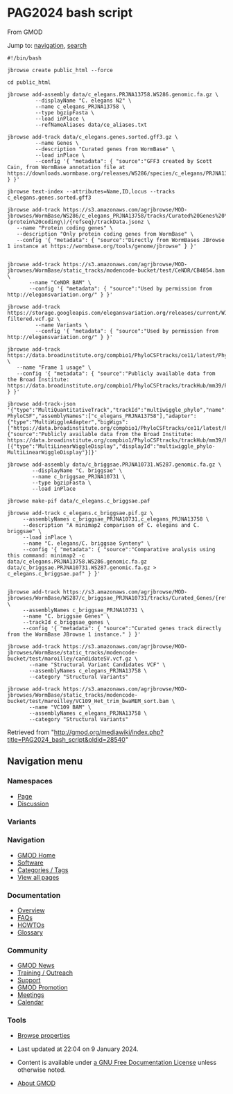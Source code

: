 <div id="mw-page-base" class="noprint">

</div>

<div id="mw-head-base" class="noprint">

</div>

<div id="content" class="mw-body" role="main">

<span id="top"></span>

<div id="mw-js-message" style="display:none;">

</div>



# <span dir="auto">PAG2024 bash script</span>

<div id="bodyContent">

<div id="siteSub">

From GMOD

</div>

<div id="contentSub">

</div>

<div id="jump-to-nav" class="mw-jump">

Jump to: [navigation](#mw-navigation), [search](#p-search)

</div>

<div id="mw-content-text" class="mw-content-ltr" lang="en" dir="ltr">

    #!/bin/bash

    jbrowse create public_html --force 

    cd public_html

    jbrowse add-assembly data/c_elegans.PRJNA13758.WS286.genomic.fa.gz \
             --displayName "C. elegans N2" \
             --name c_elegans_PRJNA13758 \
             --type bgzipFasta \
             --load inPlace \
             --refNameAliases data/ce_aliases.txt

    jbrowse add-track data/c_elegans.genes.sorted.gff3.gz \
             --name Genes \
             --description "Curated genes from WormBase" \
             --load inPlace \
             --config '{ "metadata": { "source":"GFF3 created by Scott Cain, from WormBase annotation file at https://downloads.wormbase.org/releases/WS286/species/c_elegans/PRJNA13758/c_elegans.PRJNA13758.WS286.annotations.gff3.gz" } }'

    jbrowse text-index --attributes=Name,ID,locus --tracks c_elegans.genes.sorted.gff3

    jbrowse add-track https://s3.amazonaws.com/agrjbrowse/MOD-jbrowses/WormBase/WS286/c_elegans_PRJNA13758/tracks/Curated%20Genes%20\(protein%20coding\)/{refseq}/trackData.jsonz \
       --name "Protein coding genes" \
       --description "Only protein coding genes from WormBase" \
       --config '{ "metadata": { "source":"Directly from WormBases JBrowse 1 instance at https://wormbase.org/tools/genome/jbrowse" } }'


    jbrowse add-track https://s3.amazonaws.com/agrjbrowse/MOD-jbrowses/WormBase/static_tracks/modencode-bucket/test/CeNDR/CB4854.bam \
           --name "CeNDR BAM" \
           --config '{ "metadata": { "source":"Used by permission from http://elegansvariation.org/" } }'

    jbrowse add-track https://storage.googleapis.com/elegansvariation.org/releases/current/WI.current.soft-filtered.vcf.gz \
             --name Variants \
             --config '{ "metadata": { "source":"Used by permission from http://elegansvariation.org/" } }'

    jbrowse add-track https://data.broadinstitute.org/compbio1/PhyloCSFtracks/ce11/latest/PhyloCSF+1.bw \
       --name "Frame 1 usage" \
       --config '{ "metadata": { "source":"Publicly available data from the Broad Institute: https://data.broadinstitute.org/compbio1/PhyloCSFtracks/trackHub/mm39/PhyloCSF_raw.html" } }'

    jbrowse add-track-json '{"type":"MultiQuantitativeTrack","trackId":"multiwiggle_phylo","name":"Forward PhyloCSF","assemblyNames":["c_elegans_PRJNA13758"],"adapter":{"type":"MultiWiggleAdapter","bigWigs":["https://data.broadinstitute.org/compbio1/PhyloCSFtracks/ce11/latest/PhyloCSF+1.bw","https://data.broadinstitute.org/compbio1/PhyloCSFtracks/ce11/latest/PhyloCSF+2.bw","https://data.broadinstitute.org/compbio1/PhyloCSFtracks/ce11/latest/PhyloCSF+3.bw"]},"metadata":{"source":"Publicly available data from the Broad Institute: https://data.broadinstitute.org/compbio1/PhyloCSFtracks/trackHub/mm39/PhyloCSF_raw.html"},"displays":[{"type":"MultiLinearWiggleDisplay","displayId":"multiwiggle_phylo-MultiLinearWiggleDisplay"}]}'

    jbrowse add-assembly data/c_briggsae.PRJNA10731.WS287.genomic.fa.gz \
            --displayName "C. briggsae" \
            --name c_briggsae_PRJNA10731 \
            --type bgzipFasta \
            --load inPlace

    jbrowse make-pif data/c_elegans.c_briggsae.paf

    jbrowse add-track c_elegans.c_briggsae.pif.gz \
         --assemblyNames c_briggsae_PRJNA10731,c_elegans_PRJNA13758 \
         --description "A minimap2 comparison of C. elegans and C. briggsae" \
         --load inPlace \
         --name "C. elegans/C. briggsae Synteny" \
         --config '{ "metadata": { "source":"Comparative analysis using this command: minimap2 -c data/c_elegans.PRJNA13758.WS286.genomic.fa.gz data/c_briggsae.PRJNA10731.WS287.genomic.fa.gz > c_elegans.c_briggsae.paf" } }'


    jbrowse add-track https://s3.amazonaws.com/agrjbrowse/MOD-jbrowses/WormBase/WS287/c_briggsae_PRJNA10731/tracks/Curated_Genes/{refseq}/trackData.jsonz \
         --assemblyNames c_briggsae_PRJNA10731 \
         --name "C. briggsae Genes" \
         --trackId c_briggsae_genes \
         --config '{ "metadata": { "source":"Curated genes track directly from the WormBase JBrowse 1 instance." } }'

    jbrowse add-track https://s3.amazonaws.com/agrjbrowse/MOD-jbrowses/WormBase/static_tracks/modencode-bucket/test/maroilley/candidateSV.vcf.gz \
           --name "Structural Variant Candidates VCF" \
           --assemblyNames c_elegans_PRJNA13758 \
           --category "Structural Variants"

    jbrowse add-track https://s3.amazonaws.com/agrjbrowse/MOD-jbrowses/WormBase/static_tracks/modencode-bucket/test/maroilley/VC109_Het_trim_bwaMEM_sort.bam \
           --name "VC109 BAM" \
           --assemblyNames c_elegans_PRJNA13758 \
           --category "Structural Variants"

</div>

<div class="printfooter">

Retrieved from
"<http://gmod.org/mediawiki/index.php?title=PAG2024_bash_script&oldid=28540>"

</div>

<div id="catlinks" class="catlinks catlinks-allhidden">

</div>

<div class="visualClear">

</div>

</div>

</div>

<div id="mw-navigation">

## Navigation menu

<div id="mw-head">



<div id="left-navigation">

<div id="p-namespaces" class="vectorTabs" role="navigation"
aria-labelledby="p-namespaces-label">

### Namespaces

- <span id="ca-nstab-main"><a href="PAG2024_bash_script" accesskey="c"
  title="View the content page [c]">Page</a></span>
- <span id="ca-talk"><a
  href="http://gmod.org/mediawiki/index.php?title=Talk:PAG2024_bash_script&amp;action=edit&amp;redlink=1"
  accesskey="t"
  title="Discussion about the content page [t]">Discussion</a></span>

</div>

<div id="p-variants" class="vectorMenu emptyPortlet" role="navigation"
aria-labelledby="p-variants-label">

### 

### Variants[](#)

<div class="menu">

</div>

</div>

</div>





</div>

</div>

</div>

<div id="mw-panel">

<div id="p-logo" role="banner">

<a href="Main_Page"
style="background-image: url(../images/GMOD-cogs.png);"
title="Visit the main page"></a>

</div>

<div id="p-Navigation" class="portal" role="navigation"
aria-labelledby="p-Navigation-label">

### Navigation

<div class="body">

- <span id="n-GMOD-Home">[GMOD Home](Main_Page)</span>
- <span id="n-Software">[Software](GMOD_Components)</span>
- <span id="n-Categories-.2F-Tags">[Categories /
  Tags](Categories)</span>
- <span id="n-View-all-pages">[View all pages](Special:AllPages)</span>

</div>

</div>

<div id="p-Documentation" class="portal" role="navigation"
aria-labelledby="p-Documentation-label">

### Documentation

<div class="body">

- <span id="n-Overview">[Overview](Overview)</span>
- <span id="n-FAQs">[FAQs](Category:FAQ)</span>
- <span id="n-HOWTOs">[HOWTOs](Category:HOWTO)</span>
- <span id="n-Glossary">[Glossary](Glossary)</span>

</div>

</div>

<div id="p-Community" class="portal" role="navigation"
aria-labelledby="p-Community-label">

### Community

<div class="body">

- <span id="n-GMOD-News">[GMOD News](GMOD_News)</span>
- <span id="n-Training-.2F-Outreach">[Training /
  Outreach](Training_and_Outreach)</span>
- <span id="n-Support">[Support](Support)</span>
- <span id="n-GMOD-Promotion">[GMOD Promotion](GMOD_Promotion)</span>
- <span id="n-Meetings">[Meetings](Meetings)</span>
- <span id="n-Calendar">[Calendar](Calendar)</span>

</div>

</div>

<div id="p-tb" class="portal" role="navigation"
aria-labelledby="p-tb-label">

### Tools

<div class="body">


- <span id="t-smwbrowselink"><a href="Special:Browse/PAG2024_bash_script" rel="smw-browse">Browse
  properties</a></span>


</div>

</div>

</div>

</div>

<div id="footer" role="contentinfo">

- <span id="footer-info-lastmod">Last updated at 22:04 on 9 January
  2024.</span>
<!-- - <span id="footer-info-viewcount">677 page views.</span> -->
- <span id="footer-info-copyright">Content is available under
  <a href="http://www.gnu.org/licenses/fdl-1.3.html" class="external"
  rel="nofollow">a GNU Free Documentation License</a> unless otherwise
  noted.</span>

<!-- -->

- <span id="footer-places-about">[About
  GMOD](GMOD:About "GMOD:About")</span>

<!-- -->






</div>
